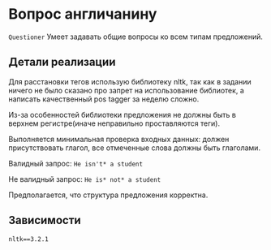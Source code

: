 # Вопрос англичанину

`Questioner` Умеет задавать общие вопросы ко всем типам предложений.

## Детали реализации

Для расстановки тегов использую библиотеку nltk, так как в задании ничего не было сказано про запрет на использование библиотек, а написать качественный pos tagger за неделю сложно.

Из-за особенностей библиотеки предложения не должны быть в верхнем регистре(иначе неправильно проставляются теги).

Выполняется минимальная проверка входных данных: должен присутствовать глагол, все отмеченные слова должны быть глаголами.

Валидный запрос: `He isn't* a student`

Не валидный запрос: `He is* not* a student`

Предполагается, что структура предложения корректна.

## Зависимости

`nltk==3.2.1`